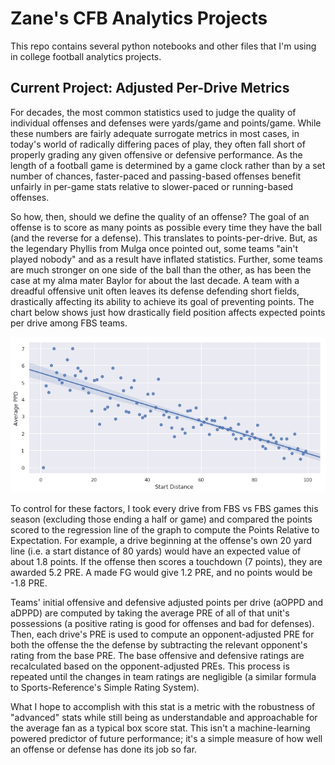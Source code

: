 # Zane's CFB Analytics Projects

This repo contains several python notebooks and other files that I'm using in college football analytics projects.

## Current Project: Adjusted Per-Drive Metrics
For decades, the most common statistics used to judge the quality of individual offenses and defenses were yards/game and points/game. While these numbers are fairly adequate surrogate metrics in most cases, in today's world of radically differing paces of play, they often fall short of properly grading any given offensive or defensive performance. As the length of a football game is determined by a game clock rather than by a set number of chances, faster-paced and passing-based offenses benefit unfairly in per-game stats relative to slower-paced or running-based offenses.

So how, then, should we define the quality of an offense? The goal of an offense is to score as many points as possible every time they have the ball (and the reverse for a defense). This translates to points-per-drive. But, as the legendary Phyllis from Mulga once pointed out, some teams "ain't played nobody" and as a result have inflated statistics. Further, some teams are much stronger on one side of the ball than the other, as has been the case at my alma mater Baylor for about the last decade. A team with a dreadful offensive unit often leaves its defense defending short fields, drastically affecting its ability to achieve its goal of preventing points. The chart below shows just how drastically field position affects expected points per drive among FBS teams.

![image caption](https://raw.githubusercontent.com/zaneddennis/CFB-Analytics/master/AveragePPD/bestfit.png)

To control for these factors, I took every drive from FBS vs FBS games this season (excluding those ending a half or game) and compared the points scored to the regression line of the graph to compute the Points Relative to Expectation. For example, a drive beginning at the offense's own 20 yard line (i.e. a start distance of 80 yards) would have an expected value of about 1.8 points. If the offense then scores a touchdown (7 points), they are awarded 5.2 PRE. A made FG would give 1.2 PRE, and no points would be -1.8 PRE.

Teams' initial offensive and defensive adjusted points per drive (aOPPD and aDPPD) are computed by taking the average PRE of all of that unit's possessions (a positive rating is good for offenses and bad for defenses). Then, each drive's PRE is used to compute an opponent-adjusted PRE for both the offense the the defense by subtracting the relevant opponent's rating from the base PRE. The base offensive and defensive ratings are recalculated based on the opponent-adjusted PREs. This process is repeated until the changes in team ratings are negligible (a similar formula to Sports-Reference's Simple Rating System).

What I hope to accomplish with this stat is a metric with the robustness of "advanced" stats while still being as understandable and approachable for the average fan as a typical box score stat. This isn't a machine-learning powered predictor of future performance; it's a simple measure of how well an offense or defense has done its job so far.
